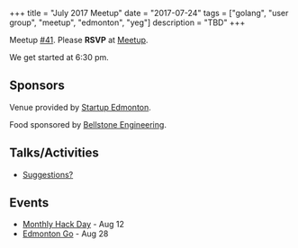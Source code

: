 +++
title = "July 2017 Meetup"
date = "2017-07-24"
tags = ["golang", "user group", "meetup", "edmonton", "yeg"]
description = "TBD"
+++

Meetup [#41](https://github.com/edmontongo/presentations/issues/68). Please **RSVP** at [Meetup](https://www.meetup.com/startupedmonton/events/jptkwlywkbgc/).

We get started at 6:30 pm.

## Sponsors 

Venue provided by [Startup Edmonton](http://www.startupedmonton.com/).

Food sponsored by [Bellstone Engineering](https://bellstone.ca/). 

## Talks/Activities

* [Suggestions?](https://github.com/edmontongo/presentations/issues/68)

## Events

* [Monthly Hack Day](https://www.meetup.com/startupedmonton/events/240402106/) - Aug 12
* [Edmonton Go](https://www.meetup.com/startupedmonton/events/jptkwlywlblc/) - Aug 28
